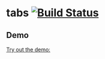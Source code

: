 # tabs [![Build Status](https://travis-ci.org/saeed3e/tabs.svg?branch=master)](https://travis-ci.org/saeed3e/tabs)


## Demo
[Try out the demo: ](http://saeed3e.github.io/tabs)
